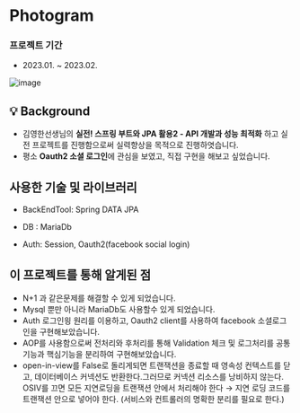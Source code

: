 
# Photogram

### 프로젝트 기간

* 2023.01. ~ 2023.02.


![image](https://user-images.githubusercontent.com/79193811/223646365-df815b11-7f02-4e91-885c-8ef32bc722da.png)



## 💡 Background
* 김영한선생님의 **실전! 스프링 부트와 JPA 활용2 - API 개발과 성능 최적화** 하고 실전 프로젝트를 진행함으로써 실력향상을 목적으로 진행하엿습니다.
* 평소 **Oauth2 소셜 로그인**에 관심을 보였고, 직접 구현을 해보고 싶었습니다.

## 사용한 기술 및 라이브러리
* BackEndTool: Spring DATA JPA 

* DB : MariaDb

* Auth: Session, Oauth2(facebook social login)


## 이 프로젝트를 통해 알게된 점

* N+1 과 같은문제를 해결할 수 있게 되었습니다.
* Mysql 뿐만 아니라 MariaDb도 사용할수 있게 되었습니다.
* Auth 로그인읭 원리를 이용하고, Oauth2 client를 사용하여 facebook 소셜로그인을 구현해보았습니다.
* AOP를 사용함으로써 전처리와 후처리를 통해 Validation 체크 및 로그처리를 공통기능과 핵심기능을 분리하여 구현해보았습니다.
* open-in-view를 False로 돌리게되면 트랜잭션을 종료할 때 영속성 컨텍스트를 닫고, 데이터베이스 커넥션도 반환한다.그러므로 커넥션 리소스를 낭비하지 않는다.
OSIV를 끄면 모든 지연로딩을 트랜잭션 안에서 처리해야 한다 → 지연 로딩 코드를 트랜잭션 안으로 넣어야 한다. (서비스와 컨트롤러의 명확한 분리를 필요로 한다.)


